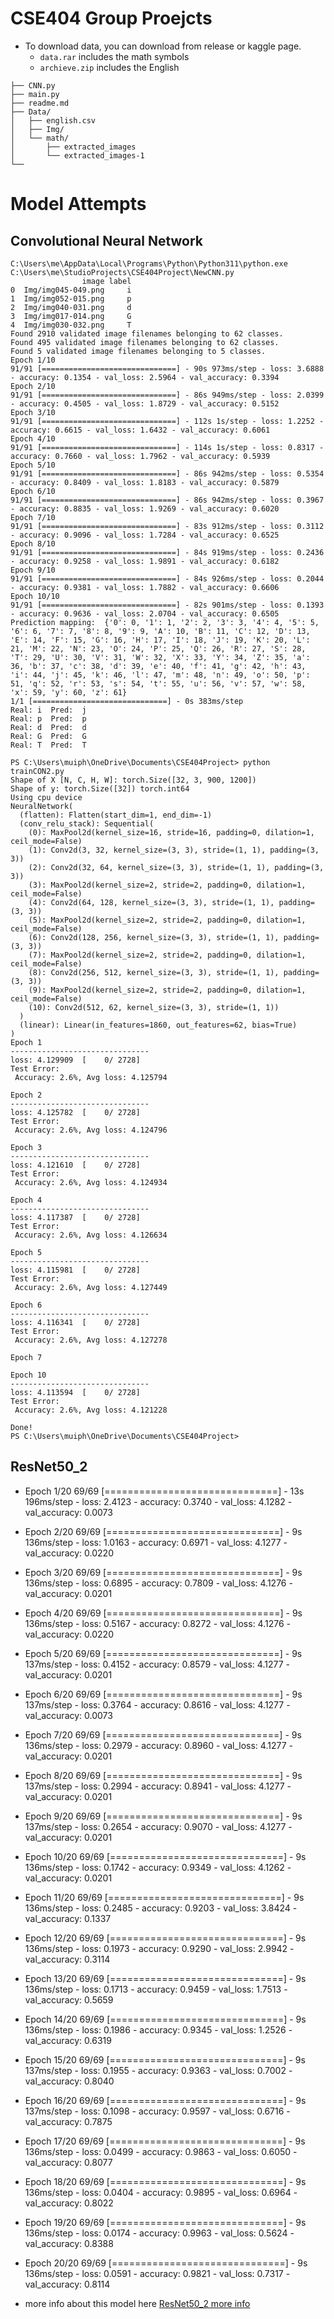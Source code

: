 # CSE404 Group Proejcts

- To download data, you can download from release or kaggle page.
    - `data.rar` includes the math symbols
    - `archieve.zip` includes the English

```
├── CNN.py
├── main.py
├── readme.md
├── Data/
│   ├── english.csv
│   ├── Img/
│   └── math/
│       ├── extracted_images
│       └── extracted_images-1
└── 
```

# Model Attempts
## Convolutional Neural Network
```
C:\Users\me\AppData\Local\Programs\Python\Python311\python.exe C:\Users\me\StudioProjects\CSE404Project\NewCNN.py 
                image label
0  Img/img045-049.png     i
1  Img/img052-015.png     p
2  Img/img040-031.png     d
3  Img/img017-014.png     G
4  Img/img030-032.png     T
Found 2910 validated image filenames belonging to 62 classes.
Found 495 validated image filenames belonging to 62 classes.
Found 5 validated image filenames belonging to 5 classes.
Epoch 1/10
91/91 [==============================] - 90s 973ms/step - loss: 3.6888 - accuracy: 0.1354 - val_loss: 2.5964 - val_accuracy: 0.3394
Epoch 2/10
91/91 [==============================] - 86s 949ms/step - loss: 2.0399 - accuracy: 0.4505 - val_loss: 1.8729 - val_accuracy: 0.5152
Epoch 3/10
91/91 [==============================] - 112s 1s/step - loss: 1.2252 - accuracy: 0.6615 - val_loss: 1.6432 - val_accuracy: 0.6061
Epoch 4/10
91/91 [==============================] - 114s 1s/step - loss: 0.8317 - accuracy: 0.7660 - val_loss: 1.7962 - val_accuracy: 0.5939
Epoch 5/10
91/91 [==============================] - 86s 942ms/step - loss: 0.5354 - accuracy: 0.8409 - val_loss: 1.8183 - val_accuracy: 0.5879
Epoch 6/10
91/91 [==============================] - 86s 942ms/step - loss: 0.3967 - accuracy: 0.8835 - val_loss: 1.9269 - val_accuracy: 0.6020
Epoch 7/10
91/91 [==============================] - 83s 912ms/step - loss: 0.3112 - accuracy: 0.9096 - val_loss: 1.7284 - val_accuracy: 0.6525
Epoch 8/10
91/91 [==============================] - 84s 919ms/step - loss: 0.2436 - accuracy: 0.9258 - val_loss: 1.9891 - val_accuracy: 0.6182
Epoch 9/10
91/91 [==============================] - 84s 926ms/step - loss: 0.2044 - accuracy: 0.9381 - val_loss: 1.7882 - val_accuracy: 0.6606
Epoch 10/10
91/91 [==============================] - 82s 901ms/step - loss: 0.1393 - accuracy: 0.9636 - val_loss: 2.0704 - val_accuracy: 0.6505
Prediction mapping:  {'0': 0, '1': 1, '2': 2, '3': 3, '4': 4, '5': 5, '6': 6, '7': 7, '8': 8, '9': 9, 'A': 10, 'B': 11, 'C': 12, 'D': 13, 'E': 14, 'F': 15, 'G': 16, 'H': 17, 'I': 18, 'J': 19, 'K': 20, 'L': 21, 'M': 22, 'N': 23, 'O': 24, 'P': 25, 'Q': 26, 'R': 27, 'S': 28, 'T': 29, 'U': 30, 'V': 31, 'W': 32, 'X': 33, 'Y': 34, 'Z': 35, 'a': 36, 'b': 37, 'c': 38, 'd': 39, 'e': 40, 'f': 41, 'g': 42, 'h': 43, 'i': 44, 'j': 45, 'k': 46, 'l': 47, 'm': 48, 'n': 49, 'o': 50, 'p': 51, 'q': 52, 'r': 53, 's': 54, 't': 55, 'u': 56, 'v': 57, 'w': 58, 'x': 59, 'y': 60, 'z': 61}
1/1 [==============================] - 0s 383ms/step
Real: i  Pred:  j
Real: p  Pred:  p
Real: d  Pred:  d
Real: G  Pred:  G
Real: T  Pred:  T
```
```
PS C:\Users\muiph\OneDrive\Documents\CSE404Project> python trainCON2.py
Shape of X [N, C, H, W]: torch.Size([32, 3, 900, 1200])
Shape of y: torch.Size([32]) torch.int64
Using cpu device
NeuralNetwork(
  (flatten): Flatten(start_dim=1, end_dim=-1)
  (conv_relu_stack): Sequential(
    (0): MaxPool2d(kernel_size=16, stride=16, padding=0, dilation=1, ceil_mode=False)
    (1): Conv2d(3, 32, kernel_size=(3, 3), stride=(1, 1), padding=(3, 3))
    (2): Conv2d(32, 64, kernel_size=(3, 3), stride=(1, 1), padding=(3, 3))
    (3): MaxPool2d(kernel_size=2, stride=2, padding=0, dilation=1, ceil_mode=False)
    (4): Conv2d(64, 128, kernel_size=(3, 3), stride=(1, 1), padding=(3, 3))
    (5): MaxPool2d(kernel_size=2, stride=2, padding=0, dilation=1, ceil_mode=False)
    (6): Conv2d(128, 256, kernel_size=(3, 3), stride=(1, 1), padding=(3, 3))
    (7): MaxPool2d(kernel_size=2, stride=2, padding=0, dilation=1, ceil_mode=False)
    (8): Conv2d(256, 512, kernel_size=(3, 3), stride=(1, 1), padding=(3, 3))
    (9): MaxPool2d(kernel_size=2, stride=2, padding=0, dilation=1, ceil_mode=False)
    (10): Conv2d(512, 62, kernel_size=(3, 3), stride=(1, 1))
  )
  (linear): Linear(in_features=1860, out_features=62, bias=True)
)
Epoch 1
-------------------------------
loss: 4.129909  [    0/ 2728]
Test Error: 
 Accuracy: 2.6%, Avg loss: 4.125794

Epoch 2
-------------------------------
loss: 4.125782  [    0/ 2728]
Test Error: 
 Accuracy: 2.6%, Avg loss: 4.124796

Epoch 3
-------------------------------
loss: 4.121610  [    0/ 2728]
Test Error: 
 Accuracy: 2.6%, Avg loss: 4.124934

Epoch 4
-------------------------------
loss: 4.117387  [    0/ 2728]
Test Error: 
 Accuracy: 2.6%, Avg loss: 4.126634

Epoch 5
-------------------------------
loss: 4.115981  [    0/ 2728]
Test Error: 
 Accuracy: 2.6%, Avg loss: 4.127449

Epoch 6
-------------------------------
loss: 4.116341  [    0/ 2728]
Test Error: 
 Accuracy: 2.6%, Avg loss: 4.127278

Epoch 7

Epoch 10
-------------------------------
loss: 4.113594  [    0/ 2728]
Test Error: 
 Accuracy: 2.6%, Avg loss: 4.121228 

Done!
PS C:\Users\muiph\OneDrive\Documents\CSE404Project> 
```

## ResNet50_2

- Epoch 1/20
69/69 [==============================] - 13s 196ms/step - loss: 2.4123 - accuracy: 0.3740 - val_loss: 4.1282 - val_accuracy: 0.0073
- Epoch 2/20
69/69 [==============================] - 9s 136ms/step - loss: 1.0163 - accuracy: 0.6971 - val_loss: 4.1277 - val_accuracy: 0.0220
- Epoch 3/20
69/69 [==============================] - 9s 136ms/step - loss: 0.6895 - accuracy: 0.7809 - val_loss: 4.1276 - val_accuracy: 0.0201
- Epoch 4/20
69/69 [==============================] - 9s 136ms/step - loss: 0.5167 - accuracy: 0.8272 - val_loss: 4.1276 - val_accuracy: 0.0220
- Epoch 5/20
69/69 [==============================] - 9s 137ms/step - loss: 0.4152 - accuracy: 0.8579 - val_loss: 4.1277 - val_accuracy: 0.0201
- Epoch 6/20
69/69 [==============================] - 9s 137ms/step - loss: 0.3764 - accuracy: 0.8616 - val_loss: 4.1277 - val_accuracy: 0.0073
- Epoch 7/20
69/69 [==============================] - 9s 136ms/step - loss: 0.2979 - accuracy: 0.8960 - val_loss: 4.1277 - val_accuracy: 0.0201
- Epoch 8/20
69/69 [==============================] - 9s 137ms/step - loss: 0.2994 - accuracy: 0.8941 - val_loss: 4.1277 - val_accuracy: 0.0201
- Epoch 9/20
69/69 [==============================] - 9s 137ms/step - loss: 0.2654 - accuracy: 0.9070 - val_loss: 4.1277 - val_accuracy: 0.0201
- Epoch 10/20
69/69 [==============================] - 9s 136ms/step - loss: 0.1742 - accuracy: 0.9349 - val_loss: 4.1262 - val_accuracy: 0.0201
- Epoch 11/20
69/69 [==============================] - 9s 136ms/step - loss: 0.2485 - accuracy: 0.9203 - val_loss: 3.8424 - val_accuracy: 0.1337
- Epoch 12/20
69/69 [==============================] - 9s 136ms/step - loss: 0.1973 - accuracy: 0.9290 - val_loss: 2.9942 - val_accuracy: 0.3114
- Epoch 13/20
69/69 [==============================] - 9s 136ms/step - loss: 0.1713 - accuracy: 0.9459 - val_loss: 1.7513 - val_accuracy: 0.5659
- Epoch 14/20
69/69 [==============================] - 9s 136ms/step - loss: 0.1986 - accuracy: 0.9345 - val_loss: 1.2526 - val_accuracy: 0.6319
- Epoch 15/20
69/69 [==============================] - 9s 137ms/step - loss: 0.1955 - accuracy: 0.9363 - val_loss: 0.7002 - val_accuracy: 0.8040
- Epoch 16/20
69/69 [==============================] - 9s 137ms/step - loss: 0.1098 - accuracy: 0.9597 - val_loss: 0.6716 - val_accuracy: 0.7875
- Epoch 17/20
69/69 [==============================] - 9s 136ms/step - loss: 0.0499 - accuracy: 0.9863 - val_loss: 0.6050 - val_accuracy: 0.8077
- Epoch 18/20
69/69 [==============================] - 9s 136ms/step - loss: 0.0404 - accuracy: 0.9895 - val_loss: 0.6964 - val_accuracy: 0.8022
- Epoch 19/20
69/69 [==============================] - 9s 136ms/step - loss: 0.0174 - accuracy: 0.9963 - val_loss: 0.5624 - val_accuracy: 0.8388
- Epoch 20/20
69/69 [==============================] - 9s 136ms/step - loss: 0.0591 - accuracy: 0.9821 - val_loss: 0.7317 - val_accuracy: 0.8114

- more info about this model here [ResNet50_2 more info](https://github.com/RakerZh/character_recogonition)

